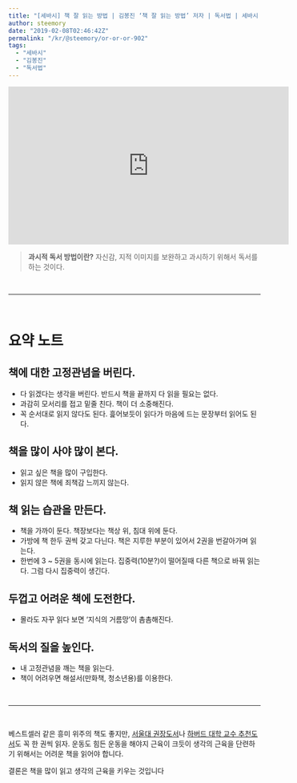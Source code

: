 ```yaml
---
title: "[세바시] 책 잘 읽는 방법 | 김봉진 ‘책 잘 읽는 방법’ 저자 | 독서법 | 세바시 902회"
author: steemory
date: "2019-02-08T02:46:42Z"
permalink: "/kr/@steemory/or-or-or-902"
tags:
  - "세바시"
  - "김봉진"
  - "독서법"
---
```


<iframe width="560" height="315" src="https://www.youtube.com/embed/eWuhpUBRdZ8" frameborder="0" allow="accelerometer; autoplay; encrypted-media; gyroscope; picture-in-picture" allowfullscreen></iframe>

> **과시적 독서 방법이란?**
> 자신감, 지적 이미지를 보완하고 과시하기 위해서 독서를 하는 것이다.

<br>

***

<br>

# 요약 노트

## 책에 대한 고정관념을 버린다.

- 다 읽겠다는 생각을 버린다. 반드시 책을 끝까지 다 읽을 필요는 없다.
- 과감히 모서리를 접고 밑줄 친다. 책이 더 소중해진다.
- 꼭 순서대로 읽지 않다도 된다. 흝어보듯이 읽다가 마음에 드는 문장부터 읽어도 된다.


## 책을 많이 사야 많이 본다.

- 읽고 싶은 책을 많이 구입한다.
- 읽지 않은 책에 죄책감 느끼지 않는다.


## 책 읽는 습관을 만든다.

- 책을 가까이 둔다. 책장보다는 책상 위, 침대 위에 둔다.
- 가방에 책 한두 권씩 갖고 다닌다. 책은 지루한 부분이 있어서 2권을 번갈아가며 읽는다.
- 한번에 3 ~ 5권을 동시에 읽는다. 집중력(10분?)이 떨어질때 다른 책으로 바꿔 읽는다. 그럼 다시 집중력이 생긴다.


## 두껍고 어려운 책에 도전한다.

- 몰라도 자꾸 읽다 보면 ‘지식의 거름망’이 촘촘해진다.

## 독서의 질을 높인다.

- 내 고정관념을 깨는 책을 읽는다. 
- 책이 어려우면 해설서(만화책, 청소년용)를 이용한다.

<br>

***

<br>

베스트셀러 같은 흥미 위주의 책도 좋지만, [서울대 권장도서](http://book100.snu.ac.kr/book/book/)나 [하버드 대학 교수 추천도서](http://zetaedu.co.kr/％ED％95％98％EB％B2％84％EB％93％9C％EB％8C％80％ED％95％99-％EA％B5％90％EC％88％98％EB％93％A4％EC％9D％B4-％EC％B6％94％EC％B2％9C％ED％95％9C-2018％EB％85％84-％ED％95％84％EB％8F％85％EC％84％9C/)도 꼭 한 권씩 읽자. 운동도 힘든 운동을 해야지 근육이 크듯이 생각의 근육을 단련하기 위해서는 어려운 책을 읽어야 합니다.

결론은 책을 많이 읽고 생각의 근육을 키우는 것입니다